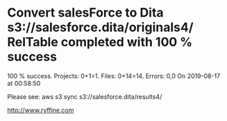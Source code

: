 # Convert salesForce to Dita s3://salesforce.dita/originals4/ RelTable completed with 100 % success

100 % success. Projects: 0+1=1.  Files: 0+14=14. Errors: 0,0  On 2019-08-17 at 00:58:50



Please see: aws s3 sync s3://salesforce.dita/results4/

http://www.ryffine.com
